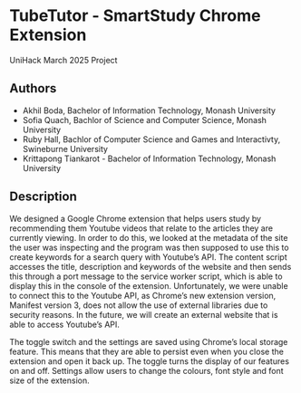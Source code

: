 # TubeTutor - SmartStudy Chrome Extension
UniHack March 2025 Project
## Authors
- Akhil Boda, Bachelor of Information Technology, Monash University
- Sofia Quach, Bachlor of Science and Computer Science, Monash University
- Ruby Hall, Bachlor of Computer Science and Games and Interactivty, Swineburne University
- Krittapong Tiankarot - Bachelor of Information Technology, Monash University

## Description
We designed a Google Chrome extension that helps users study by recommending them Youtube videos that relate to the articles they are currently viewing. In order to do this, we looked at the metadata of the site the user was inspecting and the program was then supposed to use this to create keywords for a search query with Youtube’s API. The content script accesses the title, description and keywords of the website and then sends this through a port message to the service worker script, which is able to display this in the console of the extension. Unfortunately, we were unable to connect this to the Youtube API, as Chrome’s new extension version, Manifest version 3, does not allow the use of external libraries due to security reasons. In the future, we will create an external website that is able to access Youtube’s API. 

The toggle switch and the settings are saved using Chrome’s local storage feature. This means that they are able to persist even when you close the extension and open it back up. The toggle turns the display of our features on and off. Settings allow users to change the colours, font style and font size of the extension.
